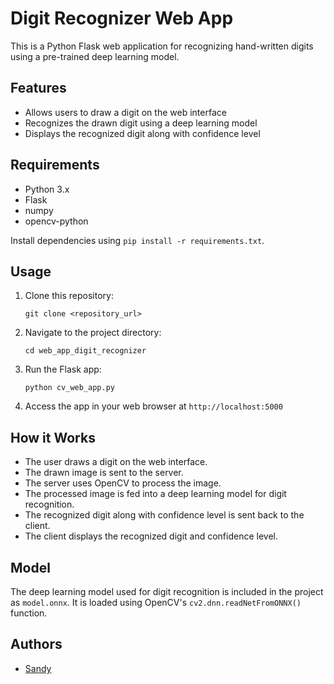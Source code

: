 # Digit Recognizer Web App

This is a Python Flask web application for recognizing hand-written digits using a pre-trained deep learning model.

## Features

- Allows users to draw a digit on the web interface
- Recognizes the drawn digit using a deep learning model
- Displays the recognized digit along with confidence level

## Requirements

- Python 3.x
- Flask
- numpy
- opencv-python

Install dependencies using `pip install -r requirements.txt`.

## Usage

1. Clone this repository:

    ```
    git clone <repository_url>
    ```

2. Navigate to the project directory:

    ```
    cd web_app_digit_recognizer
    ```

3. Run the Flask app:

    ```
    python cv_web_app.py
    ```

4. Access the app in your web browser at `http://localhost:5000`

## How it Works

- The user draws a digit on the web interface.
- The drawn image is sent to the server.
- The server uses OpenCV to process the image.
- The processed image is fed into a deep learning model for digit recognition.
- The recognized digit along with confidence level is sent back to the client.
- The client displays the recognized digit and confidence level.

## Model

The deep learning model used for digit recognition is included in the project as `model.onnx`. It is loaded using OpenCV's `cv2.dnn.readNetFromONNX()` function.

## Authors

- [Sandy](https://github.com/onlinesandy)



